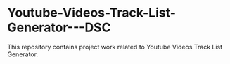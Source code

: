 # Youtube-Videos-Track-List-Generator---DSC
This repository contains project work related to Youtube Videos Track List Generator.


